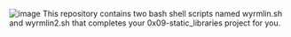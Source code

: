 ![image](https://user-images.githubusercontent.com/111032793/235589597-91bcbca6-3225-4279-9271-00ffa4cdb05b.png)
This repository contains two  bash shell scripts named wyrmlin.sh and wyrmlin2.sh that completes your 0x09-static_libraries project for you.
